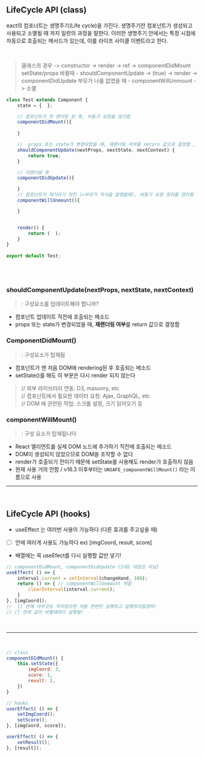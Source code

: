 ## LifeCycle API (class)

eact의 컴포너트는 생명주기(Life cycle)을 가진다. 생명주기란 컴포넌트가 생성되고 사용되고 소멸될 때 까지 일련의 과정을 말한다.
이러한 생명주기 안에서는 특정 시점에 자동으로 호출되는 메서드가 있는데, 이를 라이프 사이클 이벤트라고 한다.

<br>

> 클래스의 경우 -> constructor -> render -> ref -> componentDidMount   
> setState/props 바뀔때 - shouldComponentUpdate -> (true) -> render -> componentDidUpdate
> 부모가 나를 없앴을 때 - componentWillUnmount -> 소멸

```js
class Test extends Component {
    state = {  };

    // 컴포넌트가 첫 렌더링 된 후, 비동기 요청을 많이함
    componentDidMount(){ 
        
    }

    //  props 또는 state가 변경되었을 때, 재랜더링 여부를 return 값으로 결정함 , 컴포넌트 업데이트 직전에 호출
    shouldComponentUpdate(nextProps, nextState, nextContext) {
        return true;
    }

    // 리렌더링 후 
    componentDidUpdate(){ 

    }
    // 컴포넌트가 제거되기 직전 (=부모가 자식을 없앴을때), 비동기 요청 정리를 많이함
    componentWillUnmount(){ 

    }


    render() { 
        return (  );
    }
}
 
export default Test;
```

<br><br>

### shouldComponentUpdate(nextProps, nextState, nextContext)

> : 구성요소를 업데이트해야 합니까?

- 컴포넌트 업데이트 직전에 호출되는 메소드
- props 또는 state가 변경되었을 때, **재랜더링 여부**를 return 값으로 결정함


### ComponentDidMount()

> : 구성요소가 탑재됨

-  컴포넌트가 맨 처음 DOM에 rendering된 후 호출되는 메소드
- setState()를 해도 이 부분은 다시 render 되지 않는다


> // 외부 라이브러리 연동: D3, masonry, etc  
> // 컴포넌트에서 필요한 데이터 요청: Ajax, GraphQL, etc  
> // DOM 에 관련된 작업: 스크롤 설정, 크기 읽어오기 등



### componentWillMount()

> : 구성 요소가 탑재됩니다

- React 엘리먼트를 실제 DOM 노드에 추가하기 직전에 호출되는 메소드
- DOM이 생성되지 않았으므로 DOM을 조작할 수 없다
- render가 호출되기 전이기 때문에 setState를 사용해도 render가 호출하지 않음
- 현재 사용 거의 안함 / v16.3 이후부터는 `UNSAFE_componentWillMount()` 라는 이름으로 사용

---





<br>



## LifeCycle API (hooks)

- useEffect 는 여러번 사용이 가능하다 (다른 효과를 주고싶을 때)
- [ ] 안에 여러게 사용도 가능하다 ex) [imgCoord, result, score]
- 배열에는 꼭 useEfect를 다시 실행할 값만 넣기!


```js
// componentDidMount, componentDidUpdate (1대1 대응은 아님)
useEffect( () => {
    interval.current = setInterval(changeHand, 100);
    return () => { // componentWillUnmount 역할
        clearInterval(interval.current);
    }
}, [imgCoord]);  
//  [] 안에 아무것도 적지않으면 처음 한번만 실행하고 실행하지않겠따! 
// [] 안에 값이 바뀔때마다 실행됨!
```


<br>

---

<br>

```js
// class
componentDIdMount() {
    this.setState({
        imgCoord: 3,
        score: 1,
        result: 2,
    })
}

// hooks
userEffect( () => {
    setImgCoord();
    setScore();
}, [imgCoord, score]);

userEffect( () => {
    setResult();
}, [result]);
```